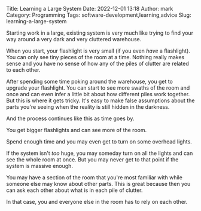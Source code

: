 Title: Learning a Large System
Date: 2022-12-01 13:18
Author: mark
Category: Programming
Tags: software-development,learning,advice
Slug: learning-a-large-system

Starting work in a large, existing system is very much like trying to find your way around a very dark and very cluttered warehouse.

When you start, your flashlight is very small (if you even _have_ a flashlight). You can only see tiny pieces of the room at a time. Nothing really makes sense and you have no sense of how any of the piles of clutter are related to each other.

After spending some time poking around the warehouse, you get to upgrade your flashlight. You can start to see more swaths of the room and once and can even infer a little bit about how different piles work together. But this is where it gets tricky. It's easy to make false assumptions about the parts you're seeing when the reality is still hidden in the darkness.

And the process continues like this as time goes by.

You get bigger flashlights and can see more of the room.

Spend enough time and you may even get to turn on some overhead lights.

If the system isn't _too_ huge, you may someday turn on all the lights and can see the whole room at once. But you may never get to that point if the system is massive enough.

You may have a section of the room that you're most familiar with while someone else may know about other parts. This is great because then you can ask each other about what is in each pile of clutter.

In that case, you and everyone else in the room has to rely on each other. 